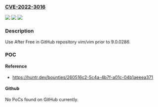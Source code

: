 ### [CVE-2022-3016](https://cve.mitre.org/cgi-bin/cvename.cgi?name=CVE-2022-3016)
![](https://img.shields.io/static/v1?label=Product&message=vim%2Fvim&color=blue)
![](https://img.shields.io/static/v1?label=Version&message=n%2Fa&color=blue)
![](https://img.shields.io/static/v1?label=Vulnerability&message=CWE-416%20Use%20After%20Free&color=brighgreen)

### Description

Use After Free in GitHub repository vim/vim prior to 9.0.0286.

### POC

#### Reference
- https://huntr.dev/bounties/260516c2-5c4a-4b7f-a01c-04b1aeeea371

#### Github
No PoCs found on GitHub currently.

